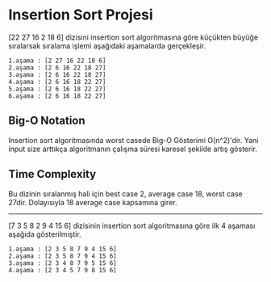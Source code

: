 # Insertion Sort Projesi
[22 27 16 2 18 6] dizisini insertion sort algoritmasına göre küçükten büyüğe sıralarsak sıralama işlemi aşağıdaki aşamalarda gerçekleşir.

```
1.aşama : [2 27 16 22 18 6]
2.aşama : [2 6 16 22 18 27] 
3.aşama : [2 6 16 22 18 27]
4.aşama : [2 6 16 18 22 27]
5.aşama : [2 6 16 18 22 27]
6.aşama : [2 6 16 18 22 27]
```

## Big-O Notation
Insertion sort algoritmasında worst casede Big-O Gösterimi O(n^2)'dir. Yani input size arttıkça algoritmanın çalışma süresi karesel şekilde artış gösterir.

## Time Complexity
Bu dizinin sıralanmış hali için best case 2, average case 18, worst case 27dir. Dolayısıyla 18 average case kapsamına  girer.

***

[7 3 5 8 2 9 4 15 6] dizisinin insertion sort algoritmasına göre ilk 4 aşaması aşağıda gösterilmiştir.

```
1.aşama : [2 3 5 8 7 9 4 15 6]
2.aşama : [2 3 5 8 7 9 4 15 6]
3.aşama : [2 3 4 8 7 9 5 15 6]
4.aşama : [2 3 4 5 7 9 8 15 6]
```
